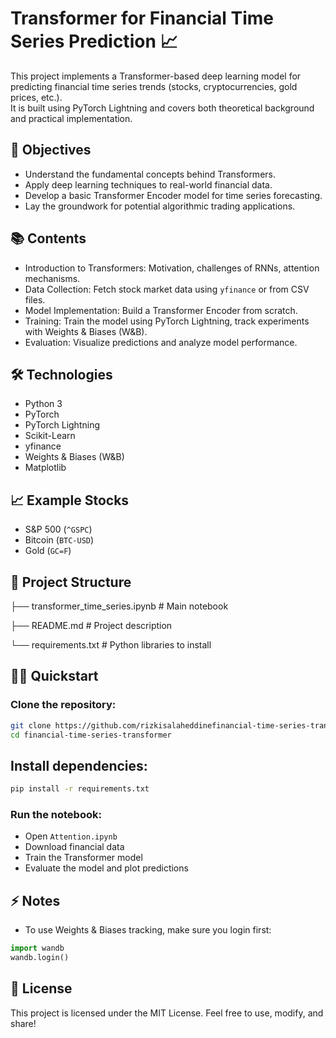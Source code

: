 # Transformer for Financial Time Series Prediction 📈

This project implements a Transformer-based deep learning model for predicting financial time series trends (stocks, cryptocurrencies, gold prices, etc.).  
It is built using PyTorch Lightning and covers both theoretical background and practical implementation.

## 🚀 Objectives
- Understand the fundamental concepts behind Transformers.
- Apply deep learning techniques to real-world financial data.
- Develop a basic Transformer Encoder model for time series forecasting.
- Lay the groundwork for potential algorithmic trading applications.

## 📚 Contents
- Introduction to Transformers: Motivation, challenges of RNNs, attention mechanisms.
- Data Collection: Fetch stock market data using `yfinance` or from CSV files.
- Model Implementation: Build a Transformer Encoder from scratch.
- Training: Train the model using PyTorch Lightning, track experiments with Weights & Biases (W&B).
- Evaluation: Visualize predictions and analyze model performance.

## 🛠️ Technologies
- Python 3
- PyTorch
- PyTorch Lightning
- Scikit-Learn
- yfinance
- Weights & Biases (W&B)
- Matplotlib

## 📈 Example Stocks
- S&P 500 (`^GSPC`)
- Bitcoin (`BTC-USD`)
- Gold (`GC=F`)

## 🧩 Project Structure
├── transformer_time_series.ipynb # Main notebook 

├── README.md # Project description 

└── requirements.txt #  Python libraries to install

## 🏃‍♂️ Quickstart
### Clone the repository:
```bash
git clone https://github.com/rizkisalaheddinefinancial-time-series-transformer.git
cd financial-time-series-transformer
```
## Install dependencies:
```bash
pip install -r requirements.txt
```
### Run the notebook:
- Open `Attention.ipynb`
- Download financial data
- Train the Transformer model
- Evaluate the model and plot predictions

## ⚡ Notes
- To use Weights & Biases tracking, make sure you login first:
```python
import wandb
wandb.login()
```
## 📜 License
This project is licensed under the MIT License. Feel free to use, modify, and share!

